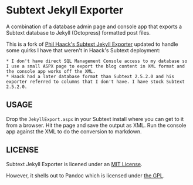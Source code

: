 Subtext Jekyll Exporter
=======================

A combination of a database admin page and console app that exports a Subtext database to Jekyll (Octopress) formatted post files.

This is a fork of [Phil Haack's Subtext Jekyll Exporter](https://github.com/Haacked/subtext-jekyll-exporter) updated to handle some quirks I have that weren't in Haack's Subtext deployment:

	* I don't have direct SQL Management Console access to my database so I use a small ASPX page to export the blog content in XML format and the console app works off the XML.
	* Haack had a later database format than Subtext 2.5.2.0 and his exporter referred to columns that I don't have. I have stock Subtext 2.5.2.0.

## USAGE

Drop the `JekyllExport.aspx` in your Subtext install where you can get to it from a browser. Hit the page and save the output as XML. Run the console app against the XML to do the conversion to markdown.

## LICENSE

Subtext Jekyll Exporter is licened under an [MIT License](LICENSE).

However, it shells out to Pandoc which is licensed under [the GPL](http://www.gnu.org/copyleft/gpl.html).
